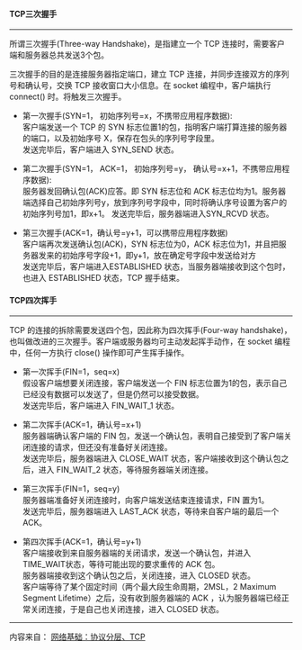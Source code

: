 #### TCP三次握手

---

所谓三次握手\(Three-way Handshake\)，是指建立一个 TCP 连接时，需要客户端和服务器总共发送3个包。

三次握手的目的是连接服务器指定端口，建立 TCP 连接，并同步连接双方的序列号和确认号，交换 TCP 接收窗口大小信息。在 socket 编程中，客户端执行 connect\(\) 时。将触发三次握手。

* 第一次握手\(SYN=1， 初始序列号=x，不携带应用程序数据\):  
  客户端发送一个 TCP 的 SYN 标志位置1的包，指明客户端打算连接的服务器的端口，以及初始序号 X，保存在包头的序列号字段里。  
  发送完毕后，客户端进入 SYN\_SEND 状态。

* 第二次握手\(SYN=1， ACK=1， 初始序列号=y， 确认号=x+1，不携带应用程序数据\):  
  服务器发回确认包\(ACK\)应答。即 SYN 标志位和 ACK 标志位均为1。服务器端选择自己初始序列号y，放到序列号字段中，同时将确认序号设置为客户的初始序列号加1，即x+1。 发送完毕后，服务器端进入SYN\_RCVD 状态。

* 第三次握手\(ACK=1，确认号=y+1，可以携带应用程序数据\)  
  客户端再次发送确认包\(ACK\)，SYN 标志位为0，ACK 标志位为1，并且把服务器发来的初始序号字段+1，即y+1，放在确定号字段中发送给对方  
  发送完毕后，客户端进入ESTABLISHED 状态，当服务器端接收到这个包时，也进入 ESTABLISHED 状态，TCP 握手结束。



#### TCP四次挥手

---

TCP 的连接的拆除需要发送四个包，因此称为四次挥手\(Four-way handshake\)，也叫做改进的三次握手。客户端或服务器均可主动发起挥手动作，在 socket 编程中，任何一方执行 close\(\) 操作即可产生挥手操作。

* 第一次挥手\(FIN=1，seq=x\)  
  假设客户端想要关闭连接，客户端发送一个 FIN 标志位置为1的包，表示自己已经没有数据可以发送了，但是仍然可以接受数据。  
  发送完毕后，客户端进入 FIN\_WAIT\_1 状态。

* 第二次挥手\(ACK=1，确认号=x+1\)  
  服务器端确认客户端的 FIN 包，发送一个确认包，表明自己接受到了客户端关闭连接的请求，但还没有准备好关闭连接。  
  发送完毕后，服务器端进入 CLOSE\_WAIT 状态，客户端接收到这个确认包之后，进入 FIN\_WAIT\_2 状态，等待服务器端关闭连接。

* 第三次挥手\(FIN=1，seq=y\)  
  服务器端准备好关闭连接时，向客户端发送结束连接请求，FIN 置为1。  
  发送完毕后，服务器端进入 LAST\_ACK 状态，等待来自客户端的最后一个ACK。

* 第四次挥手\(ACK=1，确认号=y+1\)  
  客户端接收到来自服务器端的关闭请求，发送一个确认包，并进入 TIME\_WAIT状态，等待可能出现的要求重传的 ACK 包。  
  服务器端接收到这个确认包之后，关闭连接，进入 CLOSED 状态。  
  客户端等待了某个固定时间（两个最大段生命周期，2MSL，2 Maximum Segment Lifetime）之后，没有收到服务器端的 ACK ，认为服务器端已经正常关闭连接，于是自己也关闭连接，进入 CLOSED 状态。



---

内容来自：
[网络基础：协议分层、TCP](https://www.jianshu.com/p/820b6ecd25df)
